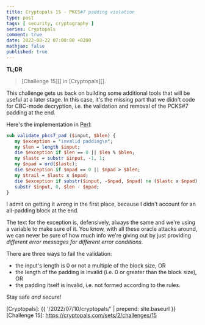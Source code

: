 ```yaml
---
title: Cryptopals 15 - PKCS#7 padding violation
type: post
tags: [ security, cryptography ]
series: Cryptopals
comment: true
date: 2022-08-22 07:00:00 +0200
mathjax: false
published: true
---
```


**TL;DR**

> [Challenge 15][] in [Cryptopals][].

This challenge gets us back on building some additional tools that will
be useful at a later stage. In this case, it's the missing part that we
didn't code for CBC-mode decryption, i.e. the validation and removal of
the PCKS#7 padding at the end.

Here's the implementation in [Perl][]:

```perl
sub validate_pkcs7_pad ($input, $blen) {
   my $exception = "invalid padding\n";
   my $len = length $input;
   die $exception if $len == 0 || $len % $blen;
   my $lastc = substr $input, -1, 1;
   my $npad = ord($lastc);
   die $exception if $npad == 0 || $npad > $blen;
   my $trail = $lastc x $npad;
   die $exception if substr($input, -$npad, $npad) ne ($lastc x $npad);
   substr $input, 0, $len - $npad;
}
```

I admit on getting it *wrong* in the first place, because I didn't
account for an all-padding block at the end.

The text for the exception is, defensively, always the same and we're
using a variable to make sure of it. You know, with all these oracle
attacks around, we can never be sure of how much info we're giving out
by just providing *different error messages for different error
conditions*.

There are three ways to fail the validation:

- the input's length is 0 or not a multiple of the block size, OR
- the length of the padding is invalid (i.e. 0 or greater than the block
  size), OR
- the padding itself is invalid, i.e. not formed according to the rules.


Stay safe *and secure*!

[Perl]: https://www.perl.org/
[Cryptopals]: {{ '/2022/07/10/cryptopals/' | prepend: site.baseurl }}
[Challenge 15]: https://cryptopals.com/sets/2/challenges/15
